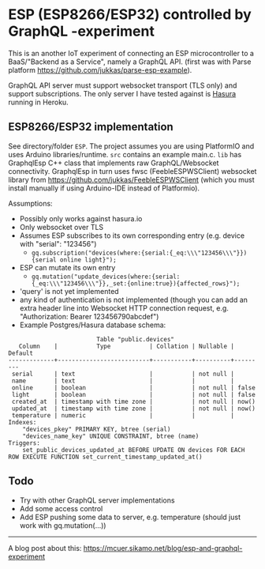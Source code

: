 # ESP (ESP8266/ESP32) controlled by GraphQL -experiment

This is an another IoT experiment of connecting an ESP microcontroller to a BaaS/"Backend as a Service",
namely a GraphQL API. (first was with Parse platform https://github.com/jukkas/parse-esp-example).

GraphQL API server must support websocket transport (TLS only) and support subscriptions. The only server
I have tested against is [Hasura](https://hasura.io/) running in Heroku.

## ESP8266/ESP32 implementation

See directory/folder `ESP`. The project assumes you are using PlatformIO and uses Arduino libraries/runtime.
`src` contains an example main.c. `lib` has GraphqlEsp C++ class that implements raw GraphQL/Websocket connectivity.
GraphqlEsp in turn uses fwsc (FeebleESPWSClient) websocket library from https://github.com/jukkas/FeebleESPWSClient
(which you must install manually if using Arduino-IDE instead of Platformio).

Assumptions:

- Possibly only works against hasura.io
- Only websocket over TLS
- Assumes ESP subscribes to its own corresponding entry (e.g. device with "serial": "123456")
  - `gq.subscription("devices(where:{serial:{_eq:\\\"123456\\\"}}){serial online light}");`
- ESP can mutate its own entry
  - `gq.mutation("update_devices(where:{serial:{_eq:\\\"123456\\\"}},_set:{online:true}){affected_rows}");`
- 'query' is not yet implemented
- any kind of authentication is not implemented (though you can add an extra header line into
  Websocket HTTP connection request, e.g. "Authorization: Bearer 123456790abcdef")
- Example Postgres/Hasura database schema:
```
                         Table "public.devices"
   Column    |           Type           | Collation | Nullable | Default 
-------------+--------------------------+-----------+----------+---------
 serial      | text                     |           | not null | 
 name        | text                     |           |          | 
 online      | boolean                  |           | not null | false
 light       | boolean                  |           | not null | false
 created_at  | timestamp with time zone |           | not null | now()
 updated_at  | timestamp with time zone |           | not null | now()
 temperature | numeric                  |           |          | 
Indexes:
    "devices_pkey" PRIMARY KEY, btree (serial)
    "devices_name_key" UNIQUE CONSTRAINT, btree (name)
Triggers:
    set_public_devices_updated_at BEFORE UPDATE ON devices FOR EACH ROW EXECUTE FUNCTION set_current_timestamp_updated_at()
```

## Todo
- Try with other GraphQL server implementations
- Add some access control
- Add ESP pushing some data to server, e.g. temperature (should just work with gq.mutation(...))

- - -
A blog post about this: https://mcuer.sikamo.net/blog/esp-and-graphql-experiment